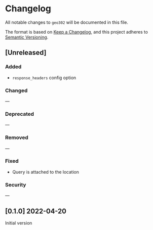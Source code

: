 # Changelog

All notable changes to `geo302` will be documented in this file.

The format is based on [Keep a Changelog](https://keepachangelog.com/en/1.0.0/),
and this project adheres to [Semantic Versioning](https://semver.org/spec/v2.0.0.html).

## [Unreleased]

### Added

- `response_headers` config option

### Changed

—

### Deprecated

—

### Removed

—

### Fixed

- Query is attached to the location

### Security

—

## [0.1.0] 2022-04-20

Initial version